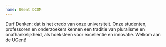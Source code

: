 ```yaml
---
name: UGent DCOM
---
```

Durf Denken: dat is het credo van onze universiteit. Onze studenten, professoren en onderzoekers kennen een traditie van pluralisme en onafhankelijkheid, als hoeksteen voor excellentie en innovatie. Welkom aan de UGent!
